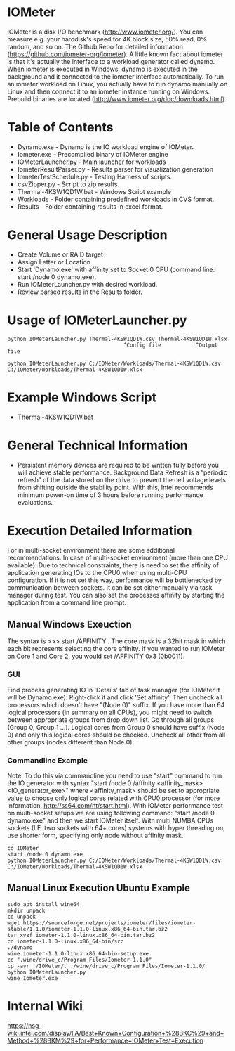 # IOMeter

IOMeter is a disk I/O benchmark (http://www.iometer.org/). You can measure e.g. your harddisk's speed for 4K block size, 50% read, 0% random, and so on. The Github Repo for detailed information (https://github.com/iometer-org/iometer). A little known fact about iometer is that it's actually the interface to a workload generator called dynamo. When iometer is executed in Windows, dynamo is executed in the background and it connected to the iometer interface automatically. To run an iometer workload on Linux, you actually have to run dynamo manually on Linux and then connect it to an iometer instance running on Windows. Prebuild binaries are located (http://www.iometer.org/doc/downloads.html).

# Table of Contents

* Dynamo.exe - Dynamo is the IO workload engine of IOMeter.
* Iometer.exe - Precompiled binary of IOMeter engine
* IOMeterLauncher.py - Main launcher for workloads
* IometerResultParser.py - Results parser for visualization generation
* IometerTestSchedule.py - Testing Harness of scripts.
* csvZipper.py - Script to zip results.
* Thermal-4KSW1QD1W.bat - Windows Script example
* Workloads - Folder containing predefined workloads in CVS format.
* Results - Folder containing results in excel format.

# General Usage Description

* Create Volume or RAID target
* Assign Letter or Location
* Start 'Dynamo.exe' with affinity set to Socket 0 CPU (command line: start /node 0 dynamo.exe).
* Run IOMeterLauncher.py with desired workload.
* Review parsed results in the Results folder.

# Usage of IOMeterLauncher.py

```
python IOMeterLauncher.py Thermal-4KSW1QD1W.csv Thermal-4KSW1QD1W.xlsx
       	                             ^Config file           ^Output file
								 
python IOMeterLauncher.py C:/IOMeter/Workloads/Thermal-4KSW1QD1W.csv C:/IOMeter/Workloads/Thermal-4KSW1QD1W.xlsx
```
	
# Example Windows Script

* Thermal-4KSW1QD1W.bat

# General Technical Information

* Persistent memory devices are required to be written fully before you will achieve stable performance. Background Data Refresh is a “periodic refresh” of the data stored on the drive to prevent the cell voltage levels from shifting outside the stability point. With this, Intel recommends minimum power-on time of 3 hours before running performance evaluations.
	
# Execution Detailed Information

For in multi-socket environment there are some additional recommendations. In case of multi-socket environment (more than one CPU available). Due to technical constraints, there is need to set the affinity of application generating IOs to the CPU0 when using multi-CPU configuration. If it is not set this way, performance will be bottlenecked by communication between sockets. It can be set either manually via task manager during test. You can also set the processes affinity by starting the application from a command line prompt. 
## Manual Windows Exeuction

The syntax is >>> start /AFFINITY <CORE MASK> <APPLICATION> <APPLICATION ARGS>. The core mask is a 32bit mask in which each bit represents selecting the core affinity. If you wanted to run IOMeter on Core 1 and Core 2, you would set /AFFINITY 0x3 (0b0011).
	
### GUI
Find process generating IO in 'Details' tab of task manager (for IOMeter it will be Dynamo.exe). Right-click it and click 'Set affinity'. Then uncheck all processors which doesn't have "(Node 0)" suffix. If you have more than 64 logical processors (in summary on all CPUs), you might need to switch between appropriate groups from drop down list. Go through all groups (Group 0, Group 1 …). Logical cores from Group 0 should have suffix (Node 0) and only this logical cores should be checked. Uncheck all other from all other groups (nodes different than Node 0).

### Commandline Example

Note: To do this via commandline you need to use "start" command to run the IO generator with syntax "start /node 0 /affinity <affinity_mask> <IO_generator_exe>" where <affinity_mask> should be set to appropriate value to choose only logical cores related with CPU0 processor (for more information, http://ss64.com/nt/start.html). With IOMeter performance test on multi-socket setups we are using following command: "start /node 0 dynamo.exe" and then we start IOMeter itself. With multi NUMBA CPUs sockets (I.E. two sockets with 64+ cores) systems with hyper threading on, use shorter form, specifying only node without affinity mask.

```
cd IOMeter
start /node 0 dynamo.exe
python IOMeterLauncher.py C:/IOMeter/Workloads/Thermal-4KSW1QD1W.csv C:/IOMeter/Workloads/Thermal-4KSW1QD1W.xlsx
```

## Manual Linux Execution Ubuntu Example

```
sudo apt install wine64
mkdir unpack
cd unpack
wget https://sourceforge.net/projects/iometer/files/iometer-stable/1.1.0/iometer-1.1.0-linux.x86_64-bin.tar.bz2
tar xvzf iometer-1.1.0-linux.x86_64-bin.tar.bz2
cd iometer-1.1.0-linux.x86_64-bin/src
./dynamo
wine iometer-1.1.0-linux.x86_64-bin-setup.exe
cd ".wine/drive_c/Program Files/Iometer-1.1.0"
cp -avr ./IOMeter/. ./wine/drive_c/Program Files/Iometer-1.1.0/
python IOMeterLauncher.py
wine Iometer.exe
```

# Internal Wiki
https://nsg-wiki.intel.com/display/FA/Best+Known+Configuration+%28BKC%29+and+Method+%28BKM%29+for+Performance+IOMeter+Test+Execution

